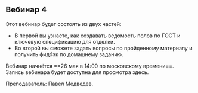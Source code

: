 ## Вебинар 4

Этот вебинар будет состоять из двух частей:

- В первой вы узнаете, как создавать ведомость полов по ГОСТ и ключевую спецификацию для отделки.
- Во второй вы сможете задать вопросы по пройденному материалу и получить фидбэк по домашнему заданию.

Вебинар начнётся ==26 мая в 14:00 по московскому времени==. Запись вебинара будет доступна для просмотра здесь.

Преподаватель: Павел Медведев.